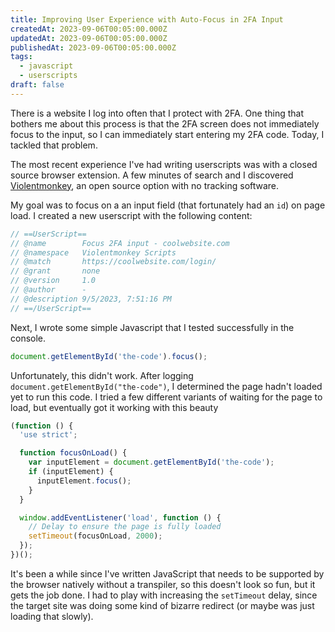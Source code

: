 ```yaml
---
title: Improving User Experience with Auto-Focus in 2FA Input
createdAt: 2023-09-06T00:05:00.000Z
updatedAt: 2023-09-06T00:05:00.000Z
publishedAt: 2023-09-06T00:05:00.000Z
tags:
  - javascript
  - userscripts
draft: false
---
```


There is a website I log into often that I protect with 2FA.
One thing that bothers me about this process is that the 2FA screen does not immediately focus to the input, so I can immediately start entering my 2FA code.
Today, I tackled that problem.

The most recent experience I've had writing userscripts was with a closed source browser extension.
A few minutes of search and I discovered [Violentmonkey](https://github.com/violentmonkey/violentmonkey), an open source option with no tracking software.

My goal was to focus on a an input field (that fortunately had an `id`) on page load.
I created a new userscript with the following content:

```js
// ==UserScript==
// @name        Focus 2FA input - coolwebsite.com
// @namespace   Violentmonkey Scripts
// @match       https://coolwebsite.com/login/
// @grant       none
// @version     1.0
// @author      -
// @description 9/5/2023, 7:51:16 PM
// ==/UserScript==
```

Next, I wrote some simple Javascript that I tested successfully in the console.

```js
document.getElementById('the-code').focus();
```

Unfortunately, this didn't work.
After logging `document.getElementById("the-code")`, I determined the page hadn't loaded yet to run this code.
I tried a few different variants of waiting for the page to load, but eventually got it working with this beauty

```js
(function () {
  'use strict';

  function focusOnLoad() {
    var inputElement = document.getElementById('the-code');
    if (inputElement) {
      inputElement.focus();
    }
  }

  window.addEventListener('load', function () {
    // Delay to ensure the page is fully loaded
    setTimeout(focusOnLoad, 2000);
  });
})();
```

It's been a while since I've written JavaScript that needs to be supported by the browser natively without a transpiler, so this doesn't look so fun, but it gets the job done.
I had to play with increasing the `setTimeout` delay, since the target site was doing some kind of bizarre redirect (or maybe was just loading that slowly).
